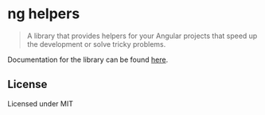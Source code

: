 # ng helpers

> A library that provides helpers for your Angular projects that speed up the development or solve tricky problems.

Documentation for the library can be found [here](projects/ng-helpers/README.md).

## License
Licensed under MIT

